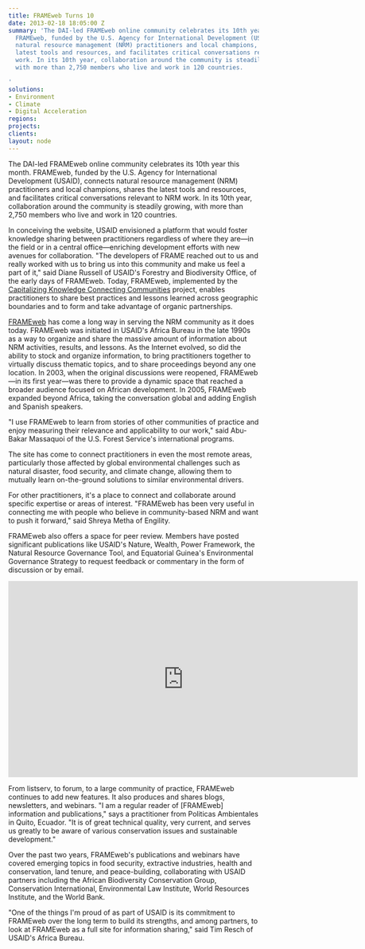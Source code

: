 ```yaml
---
title: FRAMEweb Turns 10
date: 2013-02-18 18:05:00 Z
summary: 'The DAI-led FRAMEweb online community celebrates its 10th year this month.
  FRAMEweb, funded by the U.S. Agency for International Development (USAID), connects
  natural resource management (NRM) practitioners and local champions, shares the
  latest tools and resources, and facilitates critical conversations relevant to NRM
  work. In its 10th year, collaboration around the community is steadily growing,
  with more than 2,750 members who live and work in 120 countries.

'
solutions:
- Environment
- Climate
- Digital Acceleration
regions: 
projects: 
clients: 
layout: node
---
```


The DAI-led FRAMEweb online community celebrates its 10th year this month. FRAMEweb, funded by the U.S. Agency for International Development (USAID), connects natural resource management (NRM) practitioners and local champions, shares the latest tools and resources, and facilitates critical conversations relevant to NRM work. In its 10th year, collaboration around the community is steadily growing, with more than 2,750 members who live and work in 120 countries.

In conceiving the website, USAID envisioned a platform that would foster knowledge sharing between practitioners regardless of where they are—in the field or in a central office—enriching development efforts with new avenues for collaboration. "The developers of FRAME reached out to us and really worked with us to bring us into this community and make us feel a part of it," said Diane Russell of USAID's Forestry and Biodiversity Office, of the early days of FRAMEweb. Today, FRAMEweb, implemented by the [Capitalizing Knowledge Connecting Communities][1] project, enables practitioners to share best practices and lessons learned across geographic boundaries and to form and take advantage of organic partnerships.

[FRAMEweb][2] has come a long way in serving the NRM community as it does today. FRAMEweb was initiated in USAID's Africa Bureau in the late 1990s as a way to organize and share the massive amount of information about NRM activities, results, and lessons. As the Internet evolved, so did the ability to stock and organize information, to bring practitioners together to virtually discuss thematic topics, and to share proceedings beyond any one location. In 2003, when the original discussions were reopened, FRAMEweb—in its first year—was there to provide a dynamic space that reached a broader audience focused on African development. In 2005, FRAMEweb expanded beyond Africa, taking the conversation global and adding English and Spanish speakers.

"I use FRAMEweb to learn from stories of other communities of practice and enjoy measuring their relevance and applicability to our work," said Abu-Bakar Massaquoi of the U.S. Forest Service's international programs.

The site has come to connect practitioners in even the most remote areas, particularly those affected by global environmental challenges such as natural disaster, food security, and climate change, allowing them to mutually learn on-the-ground solutions to similar environmental drivers.

For other practitioners, it's a place to connect and collaborate around specific expertise or areas of interest. "FRAMEweb has been very useful in connecting me with people who believe in community-based NRM and want to push it forward," said Shreya Metha of Engility.

FRAMEweb also offers a space for peer review. Members have posted significant publications like USAID's Nature, Wealth, Power Framework, the Natural Resource Governance Tool, and Equatorial Guinea's Environmental Governance Strategy to request feedback or commentary in the form of discussion or by email.

<iframe allowfullscreen="" frameborder="0" height="394" mozallowfullscreen="" src="https://player.vimeo.com/video/57638562" webkitallowfullscreen="" width="703"></iframe>

From listserv, to forum, to a large community of practice, FRAMEweb continues to add new features. It also produces and shares blogs, newsletters, and webinars. "I am a regular reader of [FRAMEweb] information and publications," says a practitioner from Politicas Ambientales in Quito, Ecuador. "It is of great technical quality, very current, and serves us greatly to be aware of various conservation issues and sustainable development."

Over the past two years, FRAMEweb's publications and webinars have covered emerging topics in food security, extractive industries, health and conservation, land tenure, and peace-building, collaborating with USAID partners including the African Biodiversity Conservation Group, Conservation International, Environmental Law Institute, World Resources Institute, and the World Bank.

"One of the things I'm proud of as part of USAID is its commitment to FRAMEweb over the long term to build its strengths, and among partners, to look at FRAMEweb as a full site for information sharing," said Tim Resch of USAID's Africa Bureau.

[1]: /our-work/projects/worldwide-capitalizing-knowledge-connecting-communities-ck2c-program
[2]: http://www.frameweb.org/
